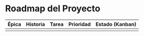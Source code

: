 # Roadmap del Proyecto

| Épica                | Historia                            | Tarea                        | Prioridad | Estado (Kanban) |
|----------------------|-------------------------------------|------------------------------|-----------|-----------------|
|                      |                                     |                              |           |                 |


[Épica]: <> (Una gran funcionalidad o meta. ej: "Gestión de usuarios")
[Historia]: <> (Requisito o funcionalidad más concreta. ej: "Un usuario puede registrarse")
[Tarea]: <> (Trabajo técnico específico para cumplir una historia. ej: "Crear formulario de registro")
[Prioridad]: <> (Qué tan urgente/importante es. ej: Alta, Media, Baja)
[Estado (kanban)]: <> (Estado actual en el flujo de trabajo. ej: To Do, In Progress, Done)
